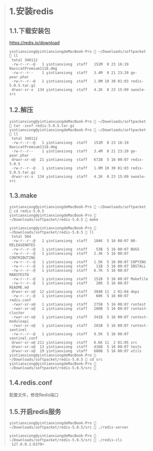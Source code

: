> # 1.安装redis
> ## 1.1.下载安装包
> https://redis.io/download
> ```
> yintianxiong@yintianxiongdeMacBook-Pro  ~/Downloads/softpacket  ll
>  total 340112
>  -rw-r--r--@   1 yintianxiong  staff   151M  8 23 16:19 NavicatPremium1118.dmg
>  -rw-r--r--    1 yintianxiong  staff   3.4M  8 21 23:20 go-pear.phar
>  -rw-r--r--@   1 yintianxiong  staff   1.9M 10 30 01:03 redis-5.0.5.tar.gz
>  drwxr-xr-x  134 yintianxiong  staff   4.2K  8 23 15:09 swoole-src
> ```
> ## 1.2.解压
> ```
> yintianxiong@yintianxiongdeMacBook-Pro  ~/Downloads/softpacket  tar -zxvf redis-5.0.5.tar.gz
> yintianxiong@yintianxiongdeMacBook-Pro  ~/Downloads/softpacket  ll
>  total 340112
>  -rw-r--r--@   1 yintianxiong  staff   151M  8 23 16:19 NavicatPremium1118.dmg
>  -rw-r--r--    1 yintianxiong  staff   3.4M  8 21 23:20 go-pear.phar
>  drwxr-xr-x@  21 yintianxiong  staff   672B  5 16 00:07 redis-5.0.5
>  -rw-r--r--@   1 yintianxiong  staff   1.9M 10 30 01:03 redis-5.0.5.tar.gz
>  drwxr-xr-x  134 yintianxiong  staff   4.2K  8 23 15:09 swoole-src
> ```
> 
> ## 1.3.make
> ```
> yintianxiong@yintianxiongdeMacBook-Pro  ~/Downloads/softpacket  cd redis-5.0.5
> yintianxiong@yintianxiongdeMacBook-Pro  ~/Downloads/softpacket/redis-5.0.5  make
> 
> yintianxiong@yintianxiongdeMacBook-Pro  ~/Downloads/softpacket/redis-5.0.5  ll
>  total 504
>  -rw-r--r--@   1 yintianxiong  staff   104K  5 16 00:07 00-RELEASENOTES
>  -rw-r--r--@   1 yintianxiong  staff    53B  5 16 00:07 BUGS
>  -rw-r--r--@   1 yintianxiong  staff   2.3K  5 16 00:07 CONTRIBUTING
>  -rw-r--r--@   1 yintianxiong  staff   1.5K  5 16 00:07 COPYING
>  -rw-r--r--@   1 yintianxiong  staff    11B  5 16 00:07 INSTALL
>  -rw-r--r--@   1 yintianxiong  staff   6.7K  5 16 00:07 MANIFESTO
>  -rw-r--r--@   1 yintianxiong  staff   151B  5 16 00:07 Makefile
>  -rw-r--r--@   1 yintianxiong  staff    20K  5 16 00:07 README.md
>  drwxr-xr-x@  12 yintianxiong  staff   384B 11  2 01:04 deps
>  -rw-r--r--@   1 yintianxiong  staff    60K  5 16 00:07 redis.conf
>  -rwxr-xr-x@   1 yintianxiong  staff   275B  5 16 00:07 runtest
>  -rwxr-xr-x@   1 yintianxiong  staff   280B  5 16 00:07 runtest-cluster
>  -rwxr-xr-x@   1 yintianxiong  staff   341B  5 16 00:07 runtest-moduleapi
>  -rwxr-xr-x@   1 yintianxiong  staff   281B  5 16 00:07 runtest-sentinel
>  -rw-r--r--@   1 yintianxiong  staff   9.5K  5 16 00:07 sentinel.conf
>  drwxr-xr-x@ 211 yintianxiong  staff   6.6K 11  2 01:05 src
>  drwxr-xr-x@  13 yintianxiong  staff   416B  5 16 00:07 tests
>  drwxr-xr-x@  19 yintianxiong  staff   608B  5 16 00:07 utils
> yintianxiong@yintianxiongdeMacBook-Pro  ~/Downloads/softpacket/redis-5.0.5  cd src
> yintianxiong@yintianxiongdeMacBook-Pro  ~/Downloads/softpacket/redis-5.0.5/src 
> ```
> 
> ## 1.4.redis.conf
> 配置文件，修改Redis端口
> 
> ## 1.5.开启redis服务
> ```
> yintianxiong@yintianxiongdeMacBook-Pro  ~/Downloads/softpacket/redis-5.0.5/src  ./redis-server
> 
> yintianxiong@yintianxiongdeMacBook-Pro  ~/Downloads/softpacket/redis-5.0.5/src  ./redis-cli
>  127.0.0.1:6379>
> ```
>
>
>
>
>
>
>
>
>
